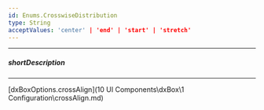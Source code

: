 ```yaml
---
id: Enums.CrosswiseDistribution
type: String
acceptValues: 'center' | 'end' | 'start' | 'stretch'
---
```

---
##### shortDescription
<!-- Description goes here -->

---
<!-- Description goes here -->
[dxBoxOptions.crossAlign](10 UI Components\dxBox\1 Configuration\crossAlign.md)